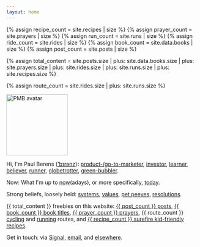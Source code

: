 ```yaml
---
layout: home
---
```

{% assign recipe_count = site.recipes | size %}
{% assign prayer_count = site.prayers | size %}
{% assign run_count = site.runs | size %}
{% assign ride_count = site.rides | size %}
{% assign book_count = site.data.books | size %}
{% assign post_count = site.posts | size %}

{% assign total_content = site.posts.size
    | plus: site.data.books.size
    | plus: site.prayers.size
    | plus: site.rides.size
    | plus: site.runs.size
    | plus: site.recipes.size %}

{% assign route_count = site.rides.size | plus: site.runs.size %}

<a href="/prayers/">
  <img id="rotating-avatar" 
       alt="PMB avatar" 
       style="width: 160px; height: auto;">
</a>

Hi, I'm <span class="header-text">Paul Berens</span> (['b&#x026A;r&#x0259;nz](/assets/audio/berens.mp3))<b>:</b> [product-/go-to-marketer](/bio), [investor](/investments/), [learner](/learning/), [believer](/catholic), [runner](/running/), [globetrotter](/travels/), [green-bubbler](/phones/).

<span class="header-text">Now:</span> What I'm up to [now](/now/)(adays), or more specifically, [today](/today/).

<span class="header-text">Strong beliefs, loosely held:</span> [systems](/systems/), [values](/values/), [pet peeves](/pet-peeves/), [resolutions](/resolutions/).

<span class="header-text">{{ total_content }} freebies on this website:</span> [{{ post_count }} posts](/posts/), [{{ book_count }} book titles](/books/), [{{ prayer_count }} prayers](/prayers/), {{ route_count }} [cycling](/cycling/) and [running](/running/) routes, and [{{ recipe_count }} surefire kid-friendly recipes](/recipes/).

<span class="header-text">Get in touch:</span> via <a href="https://signal.me/#eu/1t-AfWH8-_l0DAyo_CgPnG4GXDq4hRC6PMLFQ8aoltnPQCCo1ExANrNSmN156kSe" target="_blank">Signal</a>, [email](/email/), and [elsewhere](/contact/).

<script src="/assets/js/avatar-rotator.js"></script>